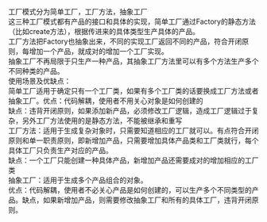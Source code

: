 工厂模式分为简单工厂，工厂方法，抽象工厂  
这三种工厂模式都有产品的接口和具体的实现，简单工厂通过Factory的静态方法（比如create方法），根据传进来的具体类型生产具体的产品。  
工厂方法把Factory也抽象出来，不同的实现工厂返回不同的产品，符合开闭原则，每增加一个产品，就成对的增加一个工厂实现。  
抽象工厂不再局限于只生产一种产品，其抽象工厂方法里可以有多个方法生产多个不同种类的产品。  
使用场景及优缺点：  
简单工厂适用于确定只有一个工厂类，如果有多个工厂类的话要换成工厂方法或者抽象工厂。优点：代码解耦，使用者不用关心对象是如何创建的  
缺点：违背开闭原则，如果添加新产品，必须修改工厂逻辑，造成工厂逻辑过于复杂，另外工厂方法使用的是静态方法，不能被继承和重写  
工厂方法：适用于生成复杂对象时，只需要知道相应的工厂就可以。有点符合开闭原则和单一职责原则，即新增加产品，只需要增加具体产品类和工厂类就行，每个具体工厂只负责生产对应的产品。  
缺点：一个工厂只能创建一种具体产品，新增加产品还需要成对的增加相应的工厂类  
抽象工厂：适用于生成多个产品组合的对象。  
优点：代码解耦，使用者不必关心产品是如何创建的，可以生产多个不同类型的产品。缺点，如果新增加产品，则需要修改抽象工厂和所有的具体工厂，违背开闭原则。



